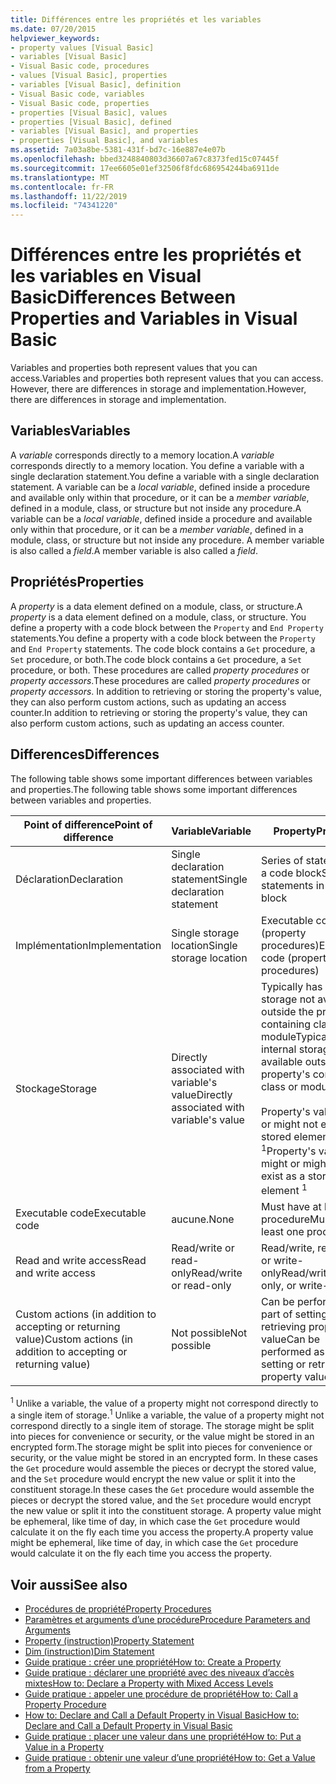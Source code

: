 ```yaml
---
title: Différences entre les propriétés et les variables
ms.date: 07/20/2015
helpviewer_keywords:
- property values [Visual Basic]
- variables [Visual Basic]
- Visual Basic code, procedures
- values [Visual Basic], properties
- variables [Visual Basic], definition
- Visual Basic code, variables
- Visual Basic code, properties
- properties [Visual Basic], values
- properties [Visual Basic], defined
- variables [Visual Basic], and properties
- properties [Visual Basic], and variables
ms.assetid: 7a03a8be-5381-431f-bd7c-16e887e4e07b
ms.openlocfilehash: bbed3248840803d36607a67c8373fed15c07445f
ms.sourcegitcommit: 17ee6605e01ef32506f8fdc686954244ba6911de
ms.translationtype: MT
ms.contentlocale: fr-FR
ms.lasthandoff: 11/22/2019
ms.locfileid: "74341220"
---
```

# <a name="differences-between-properties-and-variables-in-visual-basic"></a><span data-ttu-id="888f1-102">Différences entre les propriétés et les variables en Visual Basic</span><span class="sxs-lookup"><span data-stu-id="888f1-102">Differences Between Properties and Variables in Visual Basic</span></span>
<span data-ttu-id="888f1-103">Variables and properties both represent values that you can access.</span><span class="sxs-lookup"><span data-stu-id="888f1-103">Variables and properties both represent values that you can access.</span></span> <span data-ttu-id="888f1-104">However, there are differences in storage and implementation.</span><span class="sxs-lookup"><span data-stu-id="888f1-104">However, there are differences in storage and implementation.</span></span>  
  
## <a name="variables"></a><span data-ttu-id="888f1-105">Variables</span><span class="sxs-lookup"><span data-stu-id="888f1-105">Variables</span></span>  
 <span data-ttu-id="888f1-106">A *variable* corresponds directly to a memory location.</span><span class="sxs-lookup"><span data-stu-id="888f1-106">A *variable* corresponds directly to a memory location.</span></span> <span data-ttu-id="888f1-107">You define a variable with a single declaration statement.</span><span class="sxs-lookup"><span data-stu-id="888f1-107">You define a variable with a single declaration statement.</span></span> <span data-ttu-id="888f1-108">A variable can be a *local variable*, defined inside a procedure and available only within that procedure, or it can be a *member variable*, defined in a module, class, or structure but not inside any procedure.</span><span class="sxs-lookup"><span data-stu-id="888f1-108">A variable can be a *local variable*, defined inside a procedure and available only within that procedure, or it can be a *member variable*, defined in a module, class, or structure but not inside any procedure.</span></span> <span data-ttu-id="888f1-109">A member variable is also called a *field*.</span><span class="sxs-lookup"><span data-stu-id="888f1-109">A member variable is also called a *field*.</span></span>  
  
## <a name="properties"></a><span data-ttu-id="888f1-110">Propriétés</span><span class="sxs-lookup"><span data-stu-id="888f1-110">Properties</span></span>  
 <span data-ttu-id="888f1-111">A *property* is a data element defined on a module, class, or structure.</span><span class="sxs-lookup"><span data-stu-id="888f1-111">A *property* is a data element defined on a module, class, or structure.</span></span> <span data-ttu-id="888f1-112">You define a property with a code block between the `Property` and `End Property` statements.</span><span class="sxs-lookup"><span data-stu-id="888f1-112">You define a property with a code block between the `Property` and `End Property` statements.</span></span> <span data-ttu-id="888f1-113">The code block contains a `Get` procedure, a `Set` procedure, or both.</span><span class="sxs-lookup"><span data-stu-id="888f1-113">The code block contains a `Get` procedure, a `Set` procedure, or both.</span></span> <span data-ttu-id="888f1-114">These procedures are called *property procedures* or *property accessors*.</span><span class="sxs-lookup"><span data-stu-id="888f1-114">These procedures are called *property procedures* or *property accessors*.</span></span> <span data-ttu-id="888f1-115">In addition to retrieving or storing the property's value, they can also perform custom actions, such as updating an access counter.</span><span class="sxs-lookup"><span data-stu-id="888f1-115">In addition to retrieving or storing the property's value, they can also perform custom actions, such as updating an access counter.</span></span>  
  
## <a name="differences"></a><span data-ttu-id="888f1-116">Differences</span><span class="sxs-lookup"><span data-stu-id="888f1-116">Differences</span></span>  
 <span data-ttu-id="888f1-117">The following table shows some important differences between variables and properties.</span><span class="sxs-lookup"><span data-stu-id="888f1-117">The following table shows some important differences between variables and properties.</span></span>  
  
|<span data-ttu-id="888f1-118">Point of difference</span><span class="sxs-lookup"><span data-stu-id="888f1-118">Point of difference</span></span>|<span data-ttu-id="888f1-119">Variable</span><span class="sxs-lookup"><span data-stu-id="888f1-119">Variable</span></span>|<span data-ttu-id="888f1-120">Property</span><span class="sxs-lookup"><span data-stu-id="888f1-120">Property</span></span>|  
|-------------------------|--------------|--------------|  
|<span data-ttu-id="888f1-121">Déclaration</span><span class="sxs-lookup"><span data-stu-id="888f1-121">Declaration</span></span>|<span data-ttu-id="888f1-122">Single declaration statement</span><span class="sxs-lookup"><span data-stu-id="888f1-122">Single declaration statement</span></span>|<span data-ttu-id="888f1-123">Series of statements in a code block</span><span class="sxs-lookup"><span data-stu-id="888f1-123">Series of statements in a code block</span></span>|  
|<span data-ttu-id="888f1-124">Implémentation</span><span class="sxs-lookup"><span data-stu-id="888f1-124">Implementation</span></span>|<span data-ttu-id="888f1-125">Single storage location</span><span class="sxs-lookup"><span data-stu-id="888f1-125">Single storage location</span></span>|<span data-ttu-id="888f1-126">Executable code (property procedures)</span><span class="sxs-lookup"><span data-stu-id="888f1-126">Executable code (property procedures)</span></span>|  
|<span data-ttu-id="888f1-127">Stockage</span><span class="sxs-lookup"><span data-stu-id="888f1-127">Storage</span></span>|<span data-ttu-id="888f1-128">Directly associated with variable's value</span><span class="sxs-lookup"><span data-stu-id="888f1-128">Directly associated with variable's value</span></span>|<span data-ttu-id="888f1-129">Typically has internal storage not available outside the property's containing class or module</span><span class="sxs-lookup"><span data-stu-id="888f1-129">Typically has internal storage not available outside the property's containing class or module</span></span><br /><br /> <span data-ttu-id="888f1-130">Property's value might or might not exist as a stored element <sup>1</sup></span><span class="sxs-lookup"><span data-stu-id="888f1-130">Property's value might or might not exist as a stored element <sup>1</sup></span></span>|  
|<span data-ttu-id="888f1-131">Executable code</span><span class="sxs-lookup"><span data-stu-id="888f1-131">Executable code</span></span>|<span data-ttu-id="888f1-132">aucune.</span><span class="sxs-lookup"><span data-stu-id="888f1-132">None</span></span>|<span data-ttu-id="888f1-133">Must have at least one procedure</span><span class="sxs-lookup"><span data-stu-id="888f1-133">Must have at least one procedure</span></span>|  
|<span data-ttu-id="888f1-134">Read and write access</span><span class="sxs-lookup"><span data-stu-id="888f1-134">Read and write access</span></span>|<span data-ttu-id="888f1-135">Read/write or read-only</span><span class="sxs-lookup"><span data-stu-id="888f1-135">Read/write or read-only</span></span>|<span data-ttu-id="888f1-136">Read/write, read-only, or write-only</span><span class="sxs-lookup"><span data-stu-id="888f1-136">Read/write, read-only, or write-only</span></span>|  
|<span data-ttu-id="888f1-137">Custom actions (in addition to accepting or returning value)</span><span class="sxs-lookup"><span data-stu-id="888f1-137">Custom actions (in addition to accepting or returning value)</span></span>|<span data-ttu-id="888f1-138">Not possible</span><span class="sxs-lookup"><span data-stu-id="888f1-138">Not possible</span></span>|<span data-ttu-id="888f1-139">Can be performed as part of setting or retrieving property value</span><span class="sxs-lookup"><span data-stu-id="888f1-139">Can be performed as part of setting or retrieving property value</span></span>|  
  
 <span data-ttu-id="888f1-140"><sup>1</sup> Unlike a variable, the value of a property might not correspond directly to a single item of storage.</span><span class="sxs-lookup"><span data-stu-id="888f1-140"><sup>1</sup> Unlike a variable, the value of a property might not correspond directly to a single item of storage.</span></span> <span data-ttu-id="888f1-141">The storage might be split into pieces for convenience or security, or the value might be stored in an encrypted form.</span><span class="sxs-lookup"><span data-stu-id="888f1-141">The storage might be split into pieces for convenience or security, or the value might be stored in an encrypted form.</span></span> <span data-ttu-id="888f1-142">In these cases the `Get` procedure would assemble the pieces or decrypt the stored value, and the `Set` procedure would encrypt the new value or split it into the constituent storage.</span><span class="sxs-lookup"><span data-stu-id="888f1-142">In these cases the `Get` procedure would assemble the pieces or decrypt the stored value, and the `Set` procedure would encrypt the new value or split it into the constituent storage.</span></span> <span data-ttu-id="888f1-143">A property value might be ephemeral, like time of day, in which case the `Get` procedure would calculate it on the fly each time you access the property.</span><span class="sxs-lookup"><span data-stu-id="888f1-143">A property value might be ephemeral, like time of day, in which case the `Get` procedure would calculate it on the fly each time you access the property.</span></span>  
  
## <a name="see-also"></a><span data-ttu-id="888f1-144">Voir aussi</span><span class="sxs-lookup"><span data-stu-id="888f1-144">See also</span></span>

- [<span data-ttu-id="888f1-145">Procédures de propriété</span><span class="sxs-lookup"><span data-stu-id="888f1-145">Property Procedures</span></span>](./property-procedures.md)
- [<span data-ttu-id="888f1-146">Paramètres et arguments d’une procédure</span><span class="sxs-lookup"><span data-stu-id="888f1-146">Procedure Parameters and Arguments</span></span>](./procedure-parameters-and-arguments.md)
- [<span data-ttu-id="888f1-147">Property (instruction)</span><span class="sxs-lookup"><span data-stu-id="888f1-147">Property Statement</span></span>](../../../../visual-basic/language-reference/statements/property-statement.md)
- [<span data-ttu-id="888f1-148">Dim (instruction)</span><span class="sxs-lookup"><span data-stu-id="888f1-148">Dim Statement</span></span>](../../../../visual-basic/language-reference/statements/dim-statement.md)
- [<span data-ttu-id="888f1-149">Guide pratique : créer une propriété</span><span class="sxs-lookup"><span data-stu-id="888f1-149">How to: Create a Property</span></span>](./how-to-create-a-property.md)
- [<span data-ttu-id="888f1-150">Guide pratique : déclarer une propriété avec des niveaux d’accès mixtes</span><span class="sxs-lookup"><span data-stu-id="888f1-150">How to: Declare a Property with Mixed Access Levels</span></span>](./how-to-declare-a-property-with-mixed-access-levels.md)
- [<span data-ttu-id="888f1-151">Guide pratique : appeler une procédure de propriété</span><span class="sxs-lookup"><span data-stu-id="888f1-151">How to: Call a Property Procedure</span></span>](./how-to-call-a-property-procedure.md)
- [<span data-ttu-id="888f1-152">How to: Declare and Call a Default Property in Visual Basic</span><span class="sxs-lookup"><span data-stu-id="888f1-152">How to: Declare and Call a Default Property in Visual Basic</span></span>](./how-to-declare-and-call-a-default-property.md)
- [<span data-ttu-id="888f1-153">Guide pratique : placer une valeur dans une propriété</span><span class="sxs-lookup"><span data-stu-id="888f1-153">How to: Put a Value in a Property</span></span>](./how-to-put-a-value-in-a-property.md)
- [<span data-ttu-id="888f1-154">Guide pratique : obtenir une valeur d’une propriété</span><span class="sxs-lookup"><span data-stu-id="888f1-154">How to: Get a Value from a Property</span></span>](./how-to-get-a-value-from-a-property.md)
